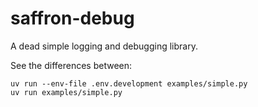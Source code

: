 # saffron-debug

A dead simple logging and debugging library.

See the differences between:

```
uv run --env-file .env.development examples/simple.py
uv run examples/simple.py
```

